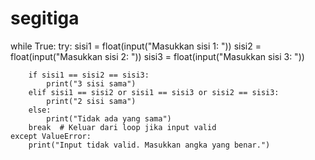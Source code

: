 # segitiga
while True:
    try:
        sisi1 = float(input("Masukkan sisi 1: "))
        sisi2 = float(input("Masukkan sisi 2: "))
        sisi3 = float(input("Masukkan sisi 3: "))

        if sisi1 == sisi2 == sisi3:
            print("3 sisi sama")
        elif sisi1 == sisi2 or sisi1 == sisi3 or sisi2 == sisi3:
            print("2 sisi sama")
        else:
            print("Tidak ada yang sama")
        break  # Keluar dari loop jika input valid
    except ValueError:
        print("Input tidak valid. Masukkan angka yang benar.")